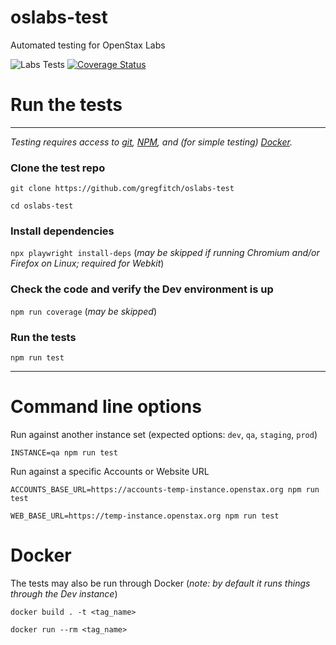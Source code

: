 # oslabs-test
Automated testing for OpenStax Labs

![Labs Tests](https://github.com/gregfitch/oslabs-test/actions/workflows/test.yml/badge.svg) [![Coverage Status](https://coveralls.io/repos/github/gregfitch/oslabs-test/badge.svg?branch=main)](https://coveralls.io/github/gregfitch/oslabs-test?branch=main)

# Run the tests
---

*Testing requires access to [git](https://git-scm.com/downloads), [NPM](https://docs.npmjs.com/downloading-and-installing-node-js-and-npm), and (for simple testing) [Docker](https://docs.docker.com/engine/install/).*

### Clone the test repo

`git clone https://github.com/gregfitch/oslabs-test`

`cd oslabs-test`

### Install dependencies

`npx playwright install-deps` (*may be skipped if running Chromium and/or Firefox on Linux; required for Webkit*)

### Check the code and verify the Dev environment is up

`npm run coverage` (*may be skipped*)

### Run the tests

`npm run test`

---

# Command line options

Run against another instance set (expected options: `dev`, `qa`, `staging`, `prod`)

`INSTANCE=qa npm run test`

Run against a specific Accounts or Website URL

`ACCOUNTS_BASE_URL=https://accounts-temp-instance.openstax.org npm run test`

`WEB_BASE_URL=https://temp-instance.openstax.org npm run test`

# Docker

The tests may also be run through Docker (*note: by default it runs things through the Dev instance*)

`docker build . -t <tag_name>`

`docker run --rm <tag_name>`
